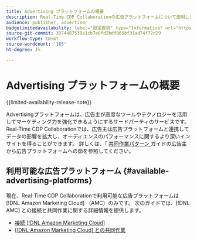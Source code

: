 ```yaml
---
title: Advertising プラットフォームの概要
description: Real-Time CDP Collaborationの広告プラットフォームについて説明します。
audience: publisher, advertiser
badgelimitedavailability: label="限定提供" type="Informative" url="https://helpx.adobe.com/jp/legal/product-descriptions/real-time-customer-data-platform-collaboration.html newtab=true"
source-git-commit: 3374487538a1cb7e0fd2bdf065bf31ad74f72d29
workflow-type: tm+mt
source-wordcount: '105'
ht-degree: 1%

---
```


# Advertising プラットフォームの概要

{{limited-availability-release-note}}

Advertisingプラットフォームは、広告主が高度なツールやテクノロジーを活用してマーケティング力を強化できるようにするサードパーティのサービスです。 Real-Time CDP Collaborationでは、広告主は広告プラットフォームと連携してデータの影響を拡大し、オーディエンスのパフォーマンスに関するより深いインサイトを得ることができます。 詳しくは、『 [&#x200B; 共同作業パターン &#x200B;](/help/guide/overview/collaboration-patterns.md) ガイドの広告主から広告プラットフォームへの節を参照してください。

## 利用可能な広告プラットフォーム {#available-advertising-platforms}

現在、Real-Time CDP Collaborationで利用可能な広告プラットフォームは [!DNL Amazon Marketing Cloud] （AMC）のみです。 次のガイドでは、[!DNL AMC] との接続と共同作業に関する詳細情報を提供します。

* [接続  [!DNL Amazon Marketing Cloud]](/help/guide/connect/advertising-platforms/amc.md)
* [&#x200B; [!DNL Amazon Marketing Cloud] との共同作業](/help/guide/collaborate/advertising-platforms/amc.md)